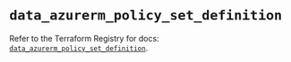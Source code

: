 # `data_azurerm_policy_set_definition`

Refer to the Terraform Registry for docs: [`data_azurerm_policy_set_definition`](https://registry.terraform.io/providers/hashicorp/azurerm/3.89.0/docs/data-sources/policy_set_definition).
